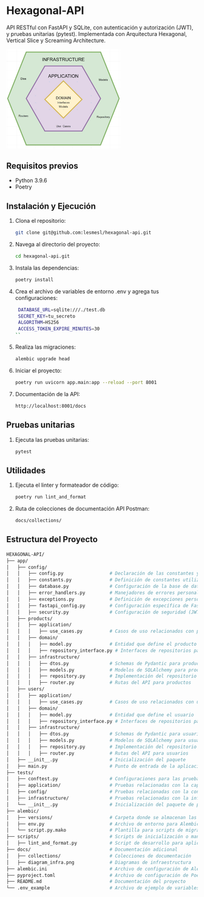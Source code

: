 # Hexagonal-API
API RESTful con FastAPI y SQLite, con autenticación y autorización (JWT), y pruebas unitarias (pytest). Implementada con Arquitectura Hexagonal, Vertical Slice y Screaming Architecture.

<img src="docs/diagram_infra.jpeg" alt="Diagrama de arquitectura" width="300"/>

## Requisitos previos

- Python 3.9.6
- Poetry

## Instalación y Ejecución

1. Clona el repositorio:
   ``` bash
   git clone git@github.com:lesmesl/hexagonal-api.git
   ```
2. Navega al directorio del proyecto:
   ``` bash
   cd hexagonal-api.git
   ```
3. Instala las dependencias:
   ``` bash
   poetry install
   ```
4. Crea el archivo de variables de entorno .env y agrega tus configuraciones:

   ``` bash
    DATABASE_URL=sqlite:///./test.db
    SECRET_KEY=tu_secreto
    ALGORITHM=HS256
    ACCESS_TOKEN_EXPIRE_MINUTES=30
   ``
5. Realiza las migraciones:
   ``` bash
   alembic upgrade head
   ```
6. Iniciar el proyecto:
   ``` bash
   poetry run uvicorn app.main:app --reload --port 8001
   ```
7. Documentación de la API:
   ``` bash
   http://localhost:8001/docs
   ```


## Pruebas unitarias
1. Ejecuta las pruebas unitarias:
   ``` bash
   pytest
   ```

## Utilidades
1. Ejecuta el linter y formateador de código:
   ``` bash
   poetry run lint_and_format
   ```
2. Ruta de colecciones de documentación API Postman:
   ``` bash
   docs/collections/
   ```

 
## Estructura del Proyecto
``` bash
HEXAGONAL-API/
├── app/
│   ├── config/
│   │   ├── config.py                 # Declaración de las constantes y variables necesarias
│   │   ├── constants.py              # Definición de constantes utilizadas en la aplicación
│   │   ├── database.py               # Configuración de la base de datos y creación de sesiones
│   │   ├── error_handlers.py         # Manejadores de errores personalizados
│   │   ├── exceptions.py             # Definición de excepciones personalizadas
│   │   ├── fastapi_config.py         # Configuración específica de FastAPI
│   │   ├── security.py               # Configuración de seguridad (JWT, OAuth2, etc.)
│   ├── products/
│   │   ├── application/
│   │   │   ├── use_cases.py          # Casos de uso relacionados con productos
│   │   ├── domain/
│   │   │   ├── model.py              # Entidad que define el producto
│   │   │   ├── repository_interface.py # Interfaces de repositorios para productos
│   │   ├── infrastructure/
│   │   │   ├── dtos.py               # Schemas de Pydantic para productos
│   │   │   ├── models.py             # Modelos de SQLAlchemy para productos
│   │   │   ├── repository.py         # Implementación del repositorio de productos
│   │   │   ├── router.py             # Rutas del API para productos
│   ├── users/
│   │   ├── application/
│   │   │   ├── use_cases.py          # Casos de uso relacionados con usuarios
│   │   ├── domain/
│   │   │   ├── model.py              # Entidad que define el usuario
│   │   │   ├── repository_interface.py # Interfaces de repositorios para usuarios
│   │   ├── infrastructure/
│   │   │   ├── dtos.py               # Schemas de Pydantic para usuarios
│   │   │   ├── models.py             # Modelos de SQLAlchemy para usuarios
│   │   │   ├── repository.py         # Implementación del repositorio de usuarios
│   │   │   ├── router.py             # Rutas del API para usuarios
│   ├── __init__.py                   # Inicialización del paquete
│   ├── main.py                       # Punto de entrada de la aplicación
├── tests/
│   ├── conftest.py                   # Configuraciones para las pruebas
│   ├── application/                  # Pruebas relacionadas con la capa de aplicación
│   ├── config/                       # Pruebas relacionadas con la configuración
│   ├── infrastructure/               # Pruebas relacionadas con la infraestructura
│   └── __init__.py                   # Inicialización del paquete de pruebas
├── alembic/
│   ├── versions/                     # Carpeta donde se almacenan las migraciones
│   ├── env.py                        # Archivo de entorno para Alembic donde se indican los modelos a crear
│   └── script.py.mako                # Plantilla para scripts de migración
├── scripts/                          # Scripts de inicialización o mantenimiento
│   ├── lint_and_format.py            # Script de desarrollo para aplicar linter y formatear código
├── docs/                             # Documentación adicional
│   ├── collections/                  # Colecciones de documentación
│   ├── diagram_infra.png             # Diagramas de infraestructura
├── alembic.ini                       # Archivo de configuración de Alembic
├── pyproject.toml                    # Archivo de configuración de Poetry
├── README.md                         # Documentación del proyecto
└── .env_example                      # Archivo de ejemplo de variables de entorno
``` 
